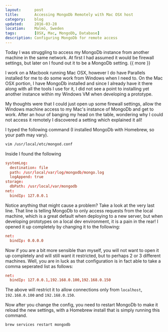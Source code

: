 ```yaml
---
layout:      post
title:       Accessing MongoDb Remotely with Mac OSX host
category:    blog
updated:     2016-03-28
location:    Malmö, Sweden
tags:        [OSX, Mac, MongoDb, Database]
description: Configuring MongoDb for remote access
---
```


Today I was struggling to access my MongoDb instance from another machine in the same network. At first I had assumed it would be firewall settings, but later on I found out it to be a MongoDb setting. {{ more }}

I work on a Macbook running Mac OSX, however I do have Parallels installed for me to do some work from Windows when I need to. On the Mac OSX portion, I have MongoDb installed and since I already have it there along with all the tools I use for it, I did not see a point to installing yet another instance within my Windows VM when developing a prototype.

My thoughts were that I could just open up some firewall settings, allow the Windows machine access to my Mac's instance of MongoDb and get to work. After an hour of banging my head on the table, wondering why I could not access it remotely I discovered a setting which explained it all!

I typed the following command (I installed MongoDb with Homebrew, so your path may vary).

```bash
vim /usr/local/etc/mongod.conf
``` 

Inside I found the following

```conf
systemLog:
  destination: file
  path: /usr/local/var/log/mongodb/mongo.log
  logAppend: true
storage:
  dbPath: /usr/local/var/mongodb
net:
  bindIp: 127.0.0.1
```

Notice anything that might cause a problem? Take a look at the very last line. That line is telling MongoDb to only access requests from the local machine, which is a great default when deploying to a new server, but when developing prototypes on a local dev environment, it is a pain in the rear! I opened it up completely by changing it to the following:

```conf
net:
  bindIp: 0.0.0.0
```

Now if you are a bit more sensible than myself, you will not want to open it up completely and will still want it restricted, but to perhaps 2 or 3 different machines. Well, you are in luck as that configuration is in fact able to take a comma seperated list as follows:

```conf
net:
  bindIp: 127.0.0.1,192.168.0.100,192.168.0.150
```

The above will restrict it to allow connections only from `localhost`, `192.168.0.100` and `192.168.0.150`.

Now after you change the config, you need to restart MongoDb to make it reload the new settings, with a Homebrew install that is simply running this command.

```bash
brew services restart mongodb
```